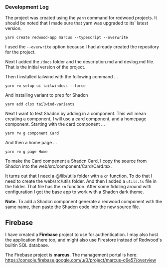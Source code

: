 ### Development Log

The project was created using the yarn command for redwood projects. It should be noted that I made sure that yarn was upgraded to its' latest version.

``` yarn create redwood-app marcus --typescript --overwrite ```

I used the `--overwrite` option because I had already created the repository for the project.

Next I added the `/docs` folder and the description.md and devlog.md file. That is the initial version of the project.

Then I installed tailwind with the following command ...

```yarn rw setup ui tailwindcss --force```

And installing variant to prep for Shadcn

```yarn add clsx tailwind-variants```

Next I want to test Shadcn by adding in a component. This will mean creating a component, I will use a card component, and a homepage component. Starting with the card component ...

```yarn rw g component Card```

And then a home page ...

```yarn rw g page Home```

To make the Card compenent a Shadcn Card, I copy the source from Shadcn into the web/src/component/Card/Card.tsx.

It turns out that I need a @/lib/utils folder with a `cn` function. To do that I need to create the web/src/utils folder. And then I added a `utils.ts` file in the folder. That file has the `cn` function. After some fiddling around with configuration I got the base app to work with a Shadcn dark theme.

**Note.** To add a Shadcn component generate a redwood component with the same name, then paste the Shadcn code into the new source file.

## Firebase

I have created a **Firebase** project to use for authentication. I may also host the application there too, and might also use Firestore instead of Redwood's builtin SQL database.

The Firebase project is **marcus**. The management portal is here: https://console.firebase.google.com/u/0/project/marcus-c6e57/overview
